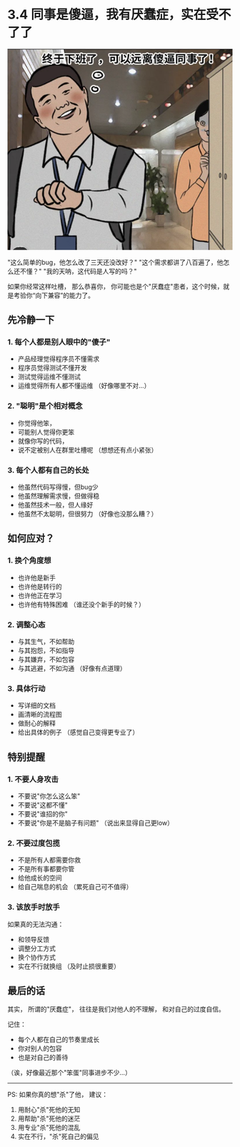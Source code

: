 # 3.4 同事是傻逼，我有厌蠢症，实在受不了了

![同事相处](../images/chapter3/colleague-relationship.png)

"这么简单的bug，他怎么改了三天还没改好？"
"这个需求都讲了八百遍了，他怎么还不懂？"
"我的天呐，这代码是人写的吗？"

如果你经常这样吐槽，
那么恭喜你，
你可能也是个"厌蠢症"患者，这个时候，就是考验你“向下兼容”的能力了。

## 先冷静一下

### 1. 每个人都是别人眼中的"傻子"
- 产品经理觉得程序员不懂需求
- 程序员觉得测试不懂开发
- 测试觉得运维不懂测试
- 运维觉得所有人都不懂运维
（好像哪里不对...）

### 2. "聪明"是个相对概念
- 你觉得他笨，
- 可能别人觉得你更笨
- 就像你写的代码，
- 说不定被别人在群里吐槽呢
（想想还有点小紧张）

### 3. 每个人都有自己的长处
- 他虽然代码写得慢，但bug少
- 他虽然理解需求慢，但做得稳
- 他虽然技术一般，但人缘好
- 他虽然不太聪明，但很努力
（好像也没那么糟？）

## 如何应对？

### 1. 换个角度想
- 也许他是新手
- 也许他是转行的
- 也许他正在学习
- 也许他有特殊困难
（谁还没个新手的时候？）

### 2. 调整心态
- 与其生气，不如帮助
- 与其抱怨，不如指导
- 与其嫌弃，不如包容
- 与其逃避，不如沟通
（好像有点道理）

### 3. 具体行动
- 写详细的文档
- 画清晰的流程图
- 做耐心的解释
- 给出具体的例子
（感觉自己变得更专业了）

## 特别提醒

### 1. 不要人身攻击
- 不要说"你怎么这么笨"
- 不要说"这都不懂"
- 不要说"谁招的你"
- 不要说"你是不是脑子有问题"
（说出来显得自己更low）

### 2. 不要过度包揽
- 不是所有人都需要你救
- 不是所有事都要你管
- 给他成长的空间
- 给自己喘息的机会
（累死自己可不值得）

### 3. 该放手时放手
如果真的无法沟通：
- 和领导反馈
- 调整分工方式
- 换个协作方式
- 实在不行就换组
（及时止损很重要）

## 最后的话

其实，
所谓的"厌蠢症"，
往往是我们对他人的不理解，
和对自己的过度自信。

记住：
- 每个人都在自己的节奏里成长
- 你对别人的包容
- 也是对自己的善待

（诶，好像最近那个"笨蛋"同事进步不少...）

---
PS: 如果你真的想"杀"了他，
建议：
1. 用耐心"杀"死他的无知
2. 用帮助"杀"死他的迷茫
3. 用专业"杀"死他的混乱
4. 实在不行，"杀"死自己的偏见 